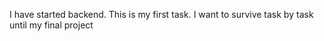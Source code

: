 I have started backend. This is my first task.
I want to survive task by task until my final project
